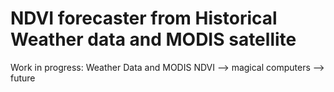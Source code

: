 # NDVI forecaster from Historical Weather data and MODIS satellite
Work in progress:
Weather Data and MODIS NDVI --> magical computers --> future
